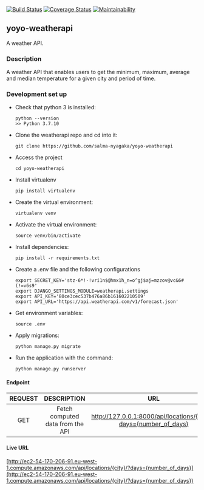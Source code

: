 [![Build Status](https://app.travis-ci.com/salma-nyagaka/yoyo-weatherapi.svg?branch=develop)](https://app.travis-ci.com/salma-nyagaka/yoyo-weatherapi)
[![Coverage Status](https://coveralls.io/repos/github/salma-nyagaka/yoyo-weatherapi/badge.svg?branch=develop)](https://coveralls.io/github/salma-nyagaka/yoyo-weatherapi?branch=develop)
[![Maintainability](https://api.codeclimate.com/v1/badges/aacacb955f626b290395/maintainability)](https://codeclimate.com/github/salma-nyagaka/yoyo-weatherapi/maintainability)
## yoyo-weatherapi
A weather API.

### Description
A weather API that enables users to get the minimum, maximum, average and median temperature for a  given city and period of time.

### Development set up

-   Check that python 3 is installed:

    ```
    python --version
    >> Python 3.7.10
    ```

-   Clone the weatherapi repo and cd into it:

    ```
    git clone https://github.com/salma-nyagaka/yoyo-weatherapi
    ```

- Access the project

    ```
    cd yoyo-weatherapi
    ```

- Install virtualenv

    ```
    pip install virtualenv
    ```

-   Create the virtual environment:

    ```
    virtualenv venv
    ```

-   Activate the virtual environment:

    ```
    source venv/bin/activate
    ```

-   Install dependencies:

    ```
    pip install -r requirements.txt 
    ```

-   Create a .env file and the following configurations

    ```
    export SECRET_KEY='stz-6*!-!vri1n$@hmx1h_n=o^gj$aj=mzzov@vc&6#(!=v6s9'
    export DJANGO_SETTINGS_MODULE=weatherapi.settings
    export API_KEY='80ce3cec537b476a86b161602210509'
    export API_URL='https://api.weatherapi.com/v1/forecast.json'
    ```

-   Get environment variables:

    ```
    source .env
    ```

-   Apply migrations:

    ```
    python manage.py migrate
    ```

-   Run the application with the command:

    ```
    python manage.py runserver 
    ```

 #### Endpoint
| REQUEST | DESCRIPTION  | URL  |
| :-----: | :-: | :-: |
| GET | Fetch computed data from the API|  http://127.0.0.1:8000/api/locations/{city}/?days={number_of_days} |

#### Live URL
[http://ec2-54-170-206-91.eu-west-1.compute.amazonaws.com/api/locations/{city}/?days={number_of_days}](http://ec2-54-170-206-91.eu-west-1.compute.amazonaws.com/api/locations/{city}/?days={number_of_days})
